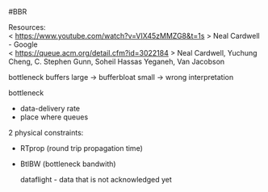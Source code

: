 #BBR  


Resources:   
< https://www.youtube.com/watch?v=VIX45zMMZG8&t=1s > Neal Cardwell - Google  
< https://queue.acm.org/detail.cfm?id=3022184 > Neal Cardwell, Yuchung Cheng, C. Stephen Gunn, Soheil Hassas Yeganeh, Van Jacobson  



bottleneck
buffers large -> bufferbloat
small -> wrong interpretation  

bottleneck
* data-delivery rate
* place where queues

2 physical constraints:
* RTprop (round trip propagation time)
* BtlBW (bottleneck bandwith)

  dataflight - data that is not acknowledged yet
